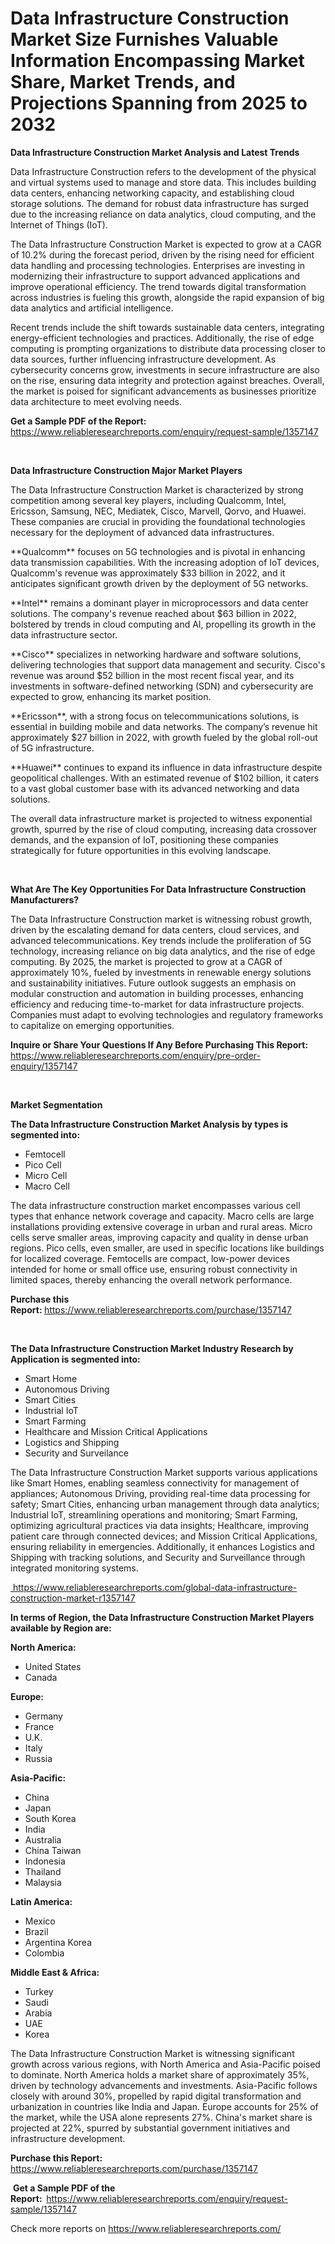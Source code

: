 <p><h1>Data Infrastructure Construction Market Size Furnishes Valuable Information Encompassing Market Share, Market Trends, and Projections Spanning from 2025 to 2032</h1></p><p><strong>Data Infrastructure Construction Market Analysis and Latest Trends</strong></p>
<p><p>Data Infrastructure Construction refers to the development of the physical and virtual systems used to manage and store data. This includes building data centers, enhancing networking capacity, and establishing cloud storage solutions. The demand for robust data infrastructure has surged due to the increasing reliance on data analytics, cloud computing, and the Internet of Things (IoT).</p><p>The Data Infrastructure Construction Market is expected to grow at a CAGR of 10.2% during the forecast period, driven by the rising need for efficient data handling and processing technologies. Enterprises are investing in modernizing their infrastructure to support advanced applications and improve operational efficiency. The trend towards digital transformation across industries is fueling this growth, alongside the rapid expansion of big data analytics and artificial intelligence.</p><p>Recent trends include the shift towards sustainable data centers, integrating energy-efficient technologies and practices. Additionally, the rise of edge computing is prompting organizations to distribute data processing closer to data sources, further influencing infrastructure development. As cybersecurity concerns grow, investments in secure infrastructure are also on the rise, ensuring data integrity and protection against breaches. Overall, the market is poised for significant advancements as businesses prioritize data architecture to meet evolving needs.</p></p>
<p><strong>Get a Sample PDF of the Report:&nbsp;</strong> <a href="https://www.reliableresearchreports.com/enquiry/request-sample/1357147?utm_campaign=3060&utm_medium=2&utm_source=Github&utm_content=ia&utm_term=11032025&utm_id=data-infrastructure-construction">https://www.reliableresearchreports.com/enquiry/request-sample/1357147</a></p>
<p>&nbsp;</p>
<p><strong>Data Infrastructure Construction Major Market Players</strong></p>
<p><p>The Data Infrastructure Construction Market is characterized by strong competition among several key players, including Qualcomm, Intel, Ericsson, Samsung, NEC, Mediatek, Cisco, Marvell, Qorvo, and Huawei. These companies are crucial in providing the foundational technologies necessary for the deployment of advanced data infrastructures.</p><p>**Qualcomm** focuses on 5G technologies and is pivotal in enhancing data transmission capabilities. With the increasing adoption of IoT devices, Qualcomm's revenue was approximately $33 billion in 2022, and it anticipates significant growth driven by the deployment of 5G networks.</p><p>**Intel** remains a dominant player in microprocessors and data center solutions. The company's revenue reached about $63 billion in 2022, bolstered by trends in cloud computing and AI, propelling its growth in the data infrastructure sector.</p><p>**Cisco** specializes in networking hardware and software solutions, delivering technologies that support data management and security. Cisco's revenue was around $52 billion in the most recent fiscal year, and its investments in software-defined networking (SDN) and cybersecurity are expected to grow, enhancing its market position.</p><p>**Ericsson**, with a strong focus on telecommunications solutions, is essential in building mobile and data networks. The company’s revenue hit approximately $27 billion in 2022, with growth fueled by the global roll-out of 5G infrastructure.</p><p>**Huawei** continues to expand its influence in data infrastructure despite geopolitical challenges. With an estimated revenue of $102 billion, it caters to a vast global customer base with its advanced networking and data solutions.</p><p>The overall data infrastructure market is projected to witness exponential growth, spurred by the rise of cloud computing, increasing data crossover demands, and the expansion of IoT, positioning these companies strategically for future opportunities in this evolving landscape.</p></p>
<p>&nbsp;</p>
<p><strong>What Are The Key Opportunities For Data Infrastructure Construction Manufacturers?</strong></p>
<p><p>The Data Infrastructure Construction market is witnessing robust growth, driven by the escalating demand for data centers, cloud services, and advanced telecommunications. Key trends include the proliferation of 5G technology, increasing reliance on big data analytics, and the rise of edge computing. By 2025, the market is projected to grow at a CAGR of approximately 10%, fueled by investments in renewable energy solutions and sustainability initiatives. Future outlook suggests an emphasis on modular construction and automation in building processes, enhancing efficiency and reducing time-to-market for data infrastructure projects. Companies must adapt to evolving technologies and regulatory frameworks to capitalize on emerging opportunities.</p></p>
<p><strong>Inquire or Share Your Questions If Any Before Purchasing This Report:</strong> <a href="https://www.reliableresearchreports.com/enquiry/pre-order-enquiry/1357147?utm_campaign=3060&utm_medium=2&utm_source=Github&utm_content=ia&utm_term=11032025&utm_id=data-infrastructure-construction">https://www.reliableresearchreports.com/enquiry/pre-order-enquiry/1357147</a></p>
<p>&nbsp;</p>
<p><strong>Market Segmentation</strong></p>
<p><strong>The Data Infrastructure Construction Market Analysis by types is segmented into:</strong></p>
<p><ul><li>Femtocell</li><li>Pico Cell</li><li>Micro Cell</li><li>Macro Cell</li></ul></p>
<p><p>The data infrastructure construction market encompasses various cell types that enhance network coverage and capacity. Macro cells are large installations providing extensive coverage in urban and rural areas. Micro cells serve smaller areas, improving capacity and quality in dense urban regions. Pico cells, even smaller, are used in specific locations like buildings for localized coverage. Femtocells are compact, low-power devices intended for home or small office use, ensuring robust connectivity in limited spaces, thereby enhancing the overall network performance.</p></p>
<p><strong>Purchase this Report:&nbsp;</strong><a href="https://www.reliableresearchreports.com/purchase/1357147?utm_campaign=3060&utm_medium=2&utm_source=Github&utm_content=ia&utm_term=11032025&utm_id=data-infrastructure-construction">https://www.reliableresearchreports.com/purchase/1357147</a></p>
<p>&nbsp;</p>
<p><strong>The Data Infrastructure Construction Market Industry Research by Application is segmented into:</strong></p>
<p><ul><li>Smart Home</li><li>Autonomous Driving</li><li>Smart Cities</li><li>Industrial IoT</li><li>Smart Farming</li><li>Healthcare and Mission Critical Applications</li><li>Logistics and Shipping</li><li>Security and Surveilance</li></ul></p>
<p><p>The Data Infrastructure Construction Market supports various applications like Smart Homes, enabling seamless connectivity for management of appliances; Autonomous Driving, providing real-time data processing for safety; Smart Cities, enhancing urban management through data analytics; Industrial IoT, streamlining operations and monitoring; Smart Farming, optimizing agricultural practices via data insights; Healthcare, improving patient care through connected devices; and Mission Critical Applications, ensuring reliability in emergencies. Additionally, it enhances Logistics and Shipping with tracking solutions, and Security and Surveillance through integrated monitoring systems.</p></p>
<p><a href="https://www.reliableresearchreports.com/global-data-infrastructure-construction-market-r1357147?utm_campaign=3060&utm_medium=2&utm_source=Github&utm_content=ia&utm_term=11032025&utm_id=data-infrastructure-construction">&nbsp;https://www.reliableresearchreports.com/global-data-infrastructure-construction-market-r1357147</a></p>
<p><strong>In terms of Region, the Data Infrastructure Construction Market Players available by Region are:</strong></p>
<p>
    <p> <strong> North America: </strong>
        <ul>
            <li>United States</li>
            <li>Canada</li>
        </ul>
        </p> 
    <p> <strong> Europe: </strong>
        <ul>
            <li>Germany</li>
            <li>France</li>
            <li>U.K.</li>
            <li>Italy</li>
            <li>Russia</li>
        </ul>
        </p> 
    <p> <strong> Asia-Pacific: </strong>
        <ul>
            <li>China</li>
            <li>Japan</li>
            <li>South Korea</li>
            <li>India</li>
            <li>Australia</li>
            <li>China Taiwan</li>
            <li>Indonesia</li>
            <li>Thailand</li>
            <li>Malaysia</li>
        </ul>
        </p> 
    <p> <strong> Latin America: </strong>
        <ul>
            <li>Mexico</li>
            <li>Brazil</li>
            <li>Argentina Korea</li>
            <li>Colombia</li>
        </ul>
        </p> 
    <p> <strong> Middle East & Africa: </strong>
        <ul>
            <li>Turkey</li>
            <li>Saudi</li>
            <li>Arabia</li>
            <li>UAE</li>
            <li>Korea</li>
        </ul>
    </p>
    </p>
<p><p>The Data Infrastructure Construction Market is witnessing significant growth across various regions, with North America and Asia-Pacific poised to dominate. North America holds a market share of approximately 35%, driven by technology advancements and investments. Asia-Pacific follows closely with around 30%, propelled by rapid digital transformation and urbanization in countries like India and Japan. Europe accounts for 25% of the market, while the USA alone represents 27%. China's market share is projected at 22%, spurred by substantial government initiatives and infrastructure development.</p></p>
<p><strong>Purchase this Report: </strong><a href="https://www.reliableresearchreports.com/purchase/1357147?utm_campaign=3060&utm_medium=2&utm_source=Github&utm_content=ia&utm_term=11032025&utm_id=data-infrastructure-construction">https://www.reliableresearchreports.com/purchase/1357147</a></p>
<p>&nbsp;<strong>Get a Sample PDF of the Report:&nbsp;&nbsp;</strong><a href="https://www.reliableresearchreports.com/enquiry/request-sample/1357147?utm_campaign=3060&utm_medium=2&utm_source=Github&utm_content=ia&utm_term=11032025&utm_id=data-infrastructure-construction">https://www.reliableresearchreports.com/enquiry/request-sample/1357147</a></p>
<p><strong></strong></p>
<p>Check more reports on <a href="https://www.reliableresearchreports.com/?utm_campaign=3060&utm_medium=2&utm_source=Github&utm_content=ia&utm_term=11032025&utm_id=data-infrastructure-construction">https://www.reliableresearchreports.com/</a></p>